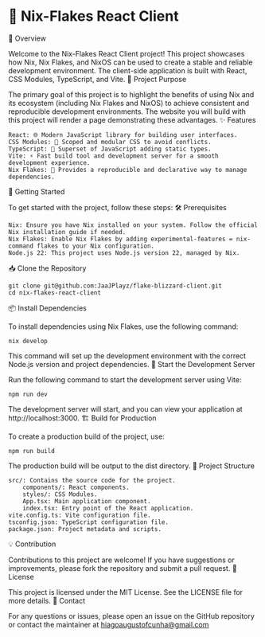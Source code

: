 # 🚀 Nix-Flakes React Client

🌟 Overview

Welcome to the Nix-Flakes React Client project! This project showcases how Nix, Nix Flakes, and NixOS can be used to create a stable and reliable development environment. The client-side application is built with React, CSS Modules, TypeScript, and Vite.
🎯 Project Purpose

The primary goal of this project is to highlight the benefits of using Nix and its ecosystem (including Nix Flakes and NixOS) to achieve consistent and reproducible development environments. The website you will build with this project will render a page demonstrating these advantages.
✨ Features

    React: 🌐 Modern JavaScript library for building user interfaces.
    CSS Modules: 🎨 Scoped and modular CSS to avoid conflicts.
    TypeScript: 📜 Superset of JavaScript adding static types.
    Vite: ⚡ Fast build tool and development server for a smooth development experience.
    Nix Flakes: 🧩 Provides a reproducible and declarative way to manage dependencies.

🚀 Getting Started

To get started with the project, follow these steps:
🛠️ Prerequisites

    Nix: Ensure you have Nix installed on your system. Follow the official Nix installation guide if needed.
    Nix Flakes: Enable Nix Flakes by adding experimental-features = nix-command flakes to your Nix configuration.
    Node.js 22: This project uses Node.js version 22, managed by Nix.

📥 Clone the Repository

```
git clone git@github.com:JaaJPlayz/flake-blizzard-client.git
cd nix-flakes-react-client
```

📦 Install Dependencies

To install dependencies using Nix Flakes, use the following command:

```
nix develop
```

This command will set up the development environment with the correct Node.js version and project dependencies.
🚀 Start the Development Server

Run the following command to start the development server using Vite:

```
npm run dev
```

The development server will start, and you can view your application at http://localhost:3000.
🏗️ Build for Production

To create a production build of the project, use:

```
npm run build
```

The production build will be output to the dist directory.
📁 Project Structure

    src/: Contains the source code for the project.
        components/: React components.
        styles/: CSS Modules.
        App.tsx: Main application component.
        index.tsx: Entry point of the React application.
    vite.config.ts: Vite configuration file.
    tsconfig.json: TypeScript configuration file.
    package.json: Project metadata and scripts.

💡 Contribution

Contributions to this project are welcome! If you have suggestions or improvements, please fork the repository and submit a pull request.
📝 License

This project is licensed under the MIT License. See the LICENSE file for more details.
📧 Contact

For any questions or issues, please open an issue on the GitHub repository or contact the maintainer at hiagoaugustofcunha@gmail.com
